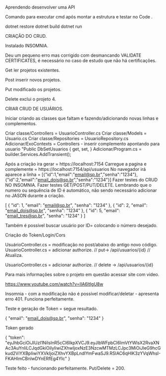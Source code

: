 Aprendendo desenvolver uma API

Comando para executar cmd após montar a estrutura e testar no Code .

dotnet restore
dotnet build
dotnet run


CRIAÇÃO DO CRUD.

Instalado INSOMNIA.

Deu um pequeno erro mas corrigido com desmancando VALIDATE CERTIFICATES, é necessário no caso de estudo que não há certificações.

Get ler projetos existentes.

Post inserir novos projetos.

Put modificado os projetos.

Delete exclui o projeto 4.


CRIAR CRUD DE USUÁRIOS.

Iniciar criando as classes que faltam e fazendo/adicionando novas linhas e complementos.

Criar classe/Controllers = UsuarioController.cs
Criar classe/Models = Usuario.cs
Criar classe/Repositories = UsuarioRepository.cs
Adicionar/ExoContexts = Controllers - inserir complemento apontando para usuario "Public DbSet<Usuario>Usuarios { get, set, }
Adicionar/Program.cs = builder.Services.AddTransient<UsuarioRepository>();

Após a criação ira gerar = https://localhost:7154
Carregue a pagina e complemente = https://localhost:7154/api/usuarios
No navegador irá aparece a linha = [{"id":1,"email":"email@sp.br","senha":"1234"},{"id":2,"email":"email_dois@sp.br","senha":"1234"}]
Fazer testes do CRUD NO INSOMNIA.
Fazer testes GET/POST/PUT/DELETE.
Lembrando que o numero ou sequência de ID é automático, não sendo necessário adicionar no JASON durante a criação.

[
	{
		"id": 1,
		"email": "email@sp.br",
		"senha": "1234"
	},
	{
		"id": 2,
		"email": "email_dois@sp.br",
		"senha": "1234"
	},
	{
		"id": 5,
		"email": "email_tres@sp.br",
		"senha": "1234"
	}
]

Também é possível buscar usuário por ID= colocando o número desejado.

Criação do Token/Login/Cors

UsuárioController.cs = modificação no post/abaixo do antigo novo código.
UsuarioController.cs = adicionar authorize. // put-> /api/usuarios/{id}
        // Atualiza.

UsuarioController.cs = adicionar authorize. // delete -> /api/usuarios/{id}

Para mais informações sobre o projeto em questão acessar site com video.

https://www.youtube.com/watch?v=lIA6ltlgU8w

Insomnia - com a modificação não é possível modificar/deletar - apresenta erro 401. Funciona perfeitamente.

Teste e geração de Token = segue resultado.

{
 "email": "email_dois@sp.br",
 "senha": "1234"
}

Token gerado

{
	"token": "eyJhbGciOiJIUzI1NiIsInR5cCI6IkpXVCJ9.eyJlbWFpbCI6ImVtYWlsX2RvaXNAc3AuYnIiLCJqdGkiOiIyIiwiZXhwIjoxNzE3NzcwMTMzLCJpc3MiOiJleG9hcGkud2ViYXBpIiwiYXVkIjoiZXhvYXBpLndlYmFwaSJ9.RSIAC6qHlK3zYVqWhsI-FKAHImCBnlwDYnERfEg4YIc"
}

Teste feito - funcionando perfeitamente. Put/Delete = 200.




